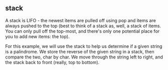 ## stack

A stack is LIFO - the newest items are pulled off using pop and items are always pushed to the top (best to think of a stack as, well, a stack of items. You can only pull off the top-most, and there's only one potential place for you to add new items: the top).

For this example, we will use the stack to help us determine if a given string is a palindrome. We store the reverse of the given string in a stack, then compare the two, char by char. We move through the string left to right, and the stack back to front (really, top to bottom).